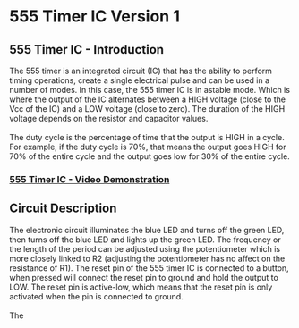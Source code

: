 # 555 Timer IC Version 1

<h2>555 Timer IC - Introduction</h2>
The 555 timer is an integrated circuit (IC) that has the ability to perform timing operations, create a single electrical pulse and can be used in a number of modes. In this case, the 555 timer IC is in astable mode. Which is where the output of the IC alternates between a HIGH voltage (close to the Vcc of the IC) and a LOW voltage (close to zero). The duration of the HIGH voltage depends on the resistor and capacitor values.
<br />
<br />
The duty cycle is the percentage of time that the output is HIGH in a cycle. For example, if the duty cycle is 70%, that means the output goes HIGH for 70% of the entire cycle and the output goes low for 30% of the entire cycle.


 ### [555 Timer IC - Video Demonstration](https://drive.google.com/file/d/1qtJKtbxpB-tIAMOESbsBYi-Mht5HvbB3/view?usp=sharing)

<h2>Circuit Description</h2>
The electronic circuit illuminates the blue LED and turns off the green LED, then turns off the blue LED and lights up the green LED. The frequency or the length of the period can be adjusted using the potentiometer which is more closely linked to R2 (adjusting the potentiometer has no affect on the resistance of R1). The reset pin of the 555 timer IC is connected to a button, when pressed will connect the reset pin to ground and hold the output to LOW. The reset pin is active-low, which means that the reset pin is only activated when the pin is connected to ground.
<br />
<br />
The 
